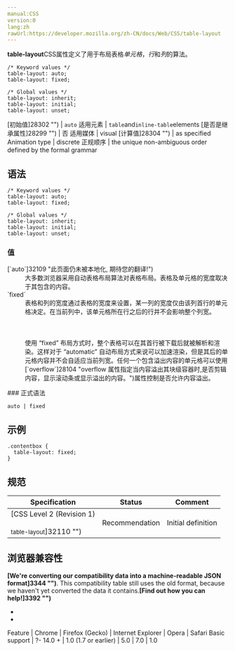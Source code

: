 ```yaml
---
manual:CSS
version:0
lang:zh
rawUrl:https://developer.mozilla.org/zh-CN/docs/Web/CSS/table-layout
---
```







**table-layout**CSS属性定义了用于布局表格*单元格*，*行*和*列*的算法。


```
/* Keyword values */
table-layout: auto;
table-layout: fixed;

/* Global values */
table-layout: inherit;
table-layout: initial;
table-layout: unset;
```

[初始值]28302 "") | `auto` 
适用元素 | `table`and`inline-table`elements 
[是否是继承属性]28299 "") | 否 
适用媒体 | visual 
[计算值]28304 "") | as specified 
Animation type | discrete 
正规顺序 | the unique non-ambiguous order defined by the formal grammar 


## 语法<a name="Syntax"></a>

```
/* Keyword values */
table-layout: auto;
table-layout: fixed;

/* Global values */
table-layout: inherit;
table-layout: initial;
table-layout: unset;
```

### 值<a name="Values"></a>
<dl><dt id=''>[`auto`]32109 "此页面仍未被本地化, 期待您的翻译!")</dt><dd>大多数浏览器采用自动表格布局算法对表格布局。表格及单元格的宽度取决于其包含的内容。</dd><dt id=''>`fixed`</dt><dd>表格和列的宽度通过表格的宽度来设置，某一列的宽度仅由该列首行的单元格决定。在当前列中，该单元格所在行之后的行并不会影响整个列宽。<br></br><br></br>使用 “fixed” 布局方式时，整个表格可以在其首行被下载后就被解析和渲染。这样对于 “automatic” 自动布局方式来说可以加速渲染，但是其后的单元格内容并不会自适应当前列宽。任何一个包含溢出内容的单元格可以使用[`overflow`]28104 "overflow 属性指定当内容溢出其块级容器时,是否剪辑内容，显示滚动条或显示溢出的内容。")属性控制是否允许内容溢出。</dd></dl>
### 正式语法<a name="正式语法"></a>

```
auto | fixed
```

## 示例<a name="Examples"></a>

```
.contentbox {
  table-layout: fixed;
}
```

## 规范<a name="Specifications"></a>

Specification | Status | Comment 
 ---  |  ---  |  ---  | 
[CSS Level 2 (Revision 1)<br></br><small>table-layout</small>]32110 "") | Recommendation | Initial definition 


## 浏览器兼容性<a name="Browser_compatibility"></a>


**[We&#39;re converting our compatibility data into a machine-readable JSON format]3344 "")**. This compatibility table still uses the old format, because we haven&#39;t yet converted the data it contains.**[Find out how you can help!]3392 "")**


* 
* 

Feature | Chrome | Firefox (Gecko) | Internet Explorer | Opera | Safari 
Basic support | ?- 14.0 + | 1.0 (1.7 or earlier) | 5.0 | 7.0 | 1.0 






